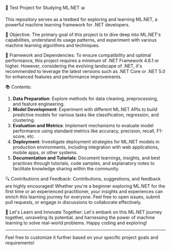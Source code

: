 🚀 Test Project for Studying ML.NET 📊

This repository serves as a testbed for exploring and learning ML.NET, a powerful machine learning framework for .NET developers.

🎯 Objective:
The primary goal of this project is to dive deep into ML.NET's capabilities, understand its usage patterns, and experiment with various machine learning algorithms and techniques.

🔧 Framework and Dependencies:
To ensure compatibility and optimal performance, this project requires a minimum of .NET Framework 4.6.1 or higher. However, considering the evolving landscape of .NET, it's recommended to leverage the latest versions such as .NET Core or .NET 5.0 for enhanced features and performance improvements.

📚 Contents:
1. **Data Preparation**: Explore methods for data cleaning, preprocessing, and feature engineering.
2. **Model Development**: Experiment with different ML.NET APIs to build predictive models for various tasks like classification, regression, and clustering.
3. **Evaluation and Metrics**: Implement mechanisms to evaluate model performance using standard metrics like accuracy, precision, recall, F1-score, etc.
4. **Deployment**: Investigate deployment strategies for ML.NET models in production environments, including integration with web applications, mobile apps, or other systems.
5. **Documentation and Tutorials**: Document learnings, insights, and best practices through tutorials, code samples, and explanatory notes to facilitate knowledge sharing within the community.

🔍 Contributions and Feedback:
Contributions, suggestions, and feedback are highly encouraged! Whether you're a beginner exploring ML.NET for the first time or an experienced practitioner, your insights and experiences can enrich this learning journey for everyone. Feel free to open issues, submit pull requests, or engage in discussions to collaborate effectively.

📌 Let's Learn and Innovate Together:
Let's embark on this ML.NET journey together, unraveling its potential, and harnessing the power of machine learning to solve real-world problems. Happy coding and exploring!

---

Feel free to customize it further based on your specific project goals and requirements!
